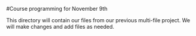 #Course programming for November 9th

This directory will contain our files from our previous multi-file project.
We will make changes and add files as needed.
